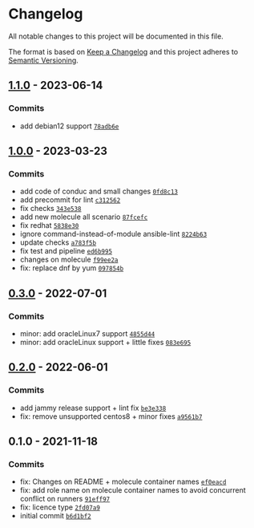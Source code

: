 # Changelog

All notable changes to this project will be documented in this file.

The format is based on [Keep a Changelog](https://keepachangelog.com/en/1.0.0/)
and this project adheres to [Semantic Versioning](https://semver.org/spec/v2.0.0.html).

## [1.1.0](https://github.com/lotusnoir/ansible-system_upgrade/compare/1.0.0...1.1.0) - 2023-06-14

### Commits

- add debian12 support [`78adb6e`](https://github.com/lotusnoir/ansible-system_upgrade/commit/78adb6e000787cb128d65b222fb5141b12fec715)

## [1.0.0](https://github.com/lotusnoir/ansible-system_upgrade/compare/0.3.0...1.0.0) - 2023-03-23

### Commits

- add code of conduc and small changes [`0fd8c13`](https://github.com/lotusnoir/ansible-system_upgrade/commit/0fd8c13bc625715f23d4b49bbff08484f3c4c1f9)
- add precommit for lint [`c312562`](https://github.com/lotusnoir/ansible-system_upgrade/commit/c312562f9cb6047e57395d255952e719883bc91e)
- fix checks [`343e538`](https://github.com/lotusnoir/ansible-system_upgrade/commit/343e53817f6f379facdee74d9efa91307cc865da)
- add new molecule all scenario [`87fcefc`](https://github.com/lotusnoir/ansible-system_upgrade/commit/87fcefc9534a599b90f42c7fbc3abb1e3d107a9a)
- fix redhat [`5838e30`](https://github.com/lotusnoir/ansible-system_upgrade/commit/5838e30699732e5eb67b8b9367a24a74f18294c4)
- ignore command-instead-of-module ansible-lint [`8224b63`](https://github.com/lotusnoir/ansible-system_upgrade/commit/8224b6378159af5b3ef60b7a1b59de73fdbf972f)
- update checks [`a783f5b`](https://github.com/lotusnoir/ansible-system_upgrade/commit/a783f5b8bff59a6d40d32f22e645445a53c02198)
- fix test and pipeline [`ed6b995`](https://github.com/lotusnoir/ansible-system_upgrade/commit/ed6b9954411b47cf18cfb4855f3419e4b47b0341)
- changes on molecule [`f99ee2a`](https://github.com/lotusnoir/ansible-system_upgrade/commit/f99ee2a14be6740b5e12f58a14ef34ccaa27a8c0)
- fix: replace dnf by yum [`097854b`](https://github.com/lotusnoir/ansible-system_upgrade/commit/097854b9cd08164969eb01744b31d5d3c29c9293)

## [0.3.0](https://github.com/lotusnoir/ansible-system_upgrade/compare/0.2.0...0.3.0) - 2022-07-01

### Commits

- minor: add oracleLinux7 support [`4855d44`](https://github.com/lotusnoir/ansible-system_upgrade/commit/4855d445cefde75b77a443931b2b8199d783d81f)
- minor: add oracleLinux support + little fixes [`083e695`](https://github.com/lotusnoir/ansible-system_upgrade/commit/083e6959a0ebf0a4497c544ed9fa3cd84b80501b)

## [0.2.0](https://github.com/lotusnoir/ansible-system_upgrade/compare/0.1.0...0.2.0) - 2022-06-01

### Commits

- add jammy release support + lint fix [`be3e338`](https://github.com/lotusnoir/ansible-system_upgrade/commit/be3e3385096ee2fa0b2cc9e68d0ec50cb314db5a)
- fix: remove unsupported centos8 + minor fixes [`a9561b7`](https://github.com/lotusnoir/ansible-system_upgrade/commit/a9561b7a6c1adb96b83cc0dbec945721488a1701)

## 0.1.0 - 2021-11-18

### Commits

- fix: Changes on README + molecule container names [`ef0eacd`](https://github.com/lotusnoir/ansible-system_upgrade/commit/ef0eacdff9616a9c2bb069de574d007ffc12bbbc)
- fix: add role name on molecule container names to avoid concurrent conflict on runners [`91eff97`](https://github.com/lotusnoir/ansible-system_upgrade/commit/91eff97c78e9eccbb43ff66f6580fe1ce4f02223)
- fix: licence type [`2fd07a9`](https://github.com/lotusnoir/ansible-system_upgrade/commit/2fd07a9441ca71eb5a5d1d543b137663eba554b5)
- initial commit [`b6d1bf2`](https://github.com/lotusnoir/ansible-system_upgrade/commit/b6d1bf245a1c1588999e1c0776fa174f7eea4ce5)

